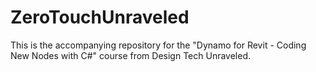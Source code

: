 # ZeroTouchUnraveled
This is the accompanying repository for the "Dynamo for Revit - Coding New Nodes with C#" course from Design Tech Unraveled.
